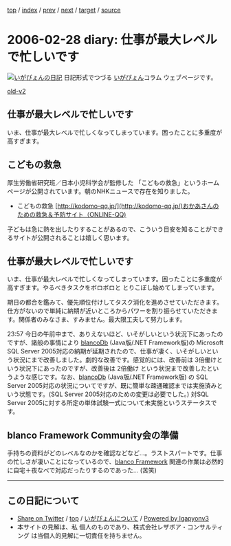 [top](../index.html) 
 / [index](index.html) 
 / [prev](ig060227.html) 
 / [next](ig060301.html) 
 / [target](http://www.igapyon.jp/igapyon/diary/2006/ig060228.html) 
 / [source](https://github.com/igapyon/diary/blob/master/2006/ig060228.src.md) 

2006-02-28 diary: 仕事が最大レベルで忙しいです
=====================================================================================================
[![いがぴょんの日記](http://www.igapyon.jp/igapyon/diary/images/iga200306s.jpg "いがぴょん")](http://www.igapyon.jp/igapyon/diary/memo/memoigapyon.html) 日記形式でつづる [いがぴょん](http://www.igapyon.jp/igapyon/diary/memo/memoigapyon.html)コラム ウェブページです。

[old-v2](ig060228-orig.html)

## 仕事が最大レベルで忙しいです

いま、仕事が最大レベルで忙しくなってしまっています。困ったことに多重度が高すぎます。


## こどもの救急

厚生労働省研究班／日本小児科学会が監修した 「こどもの救急」というホームページが公開されています。朝のNHKニュースで存在を知りました。

* こどもの救急
  [http://kodomo-qq.jp/](http://kodomo-qq.jp/)おかあさんのための救急＆予防サイト（ONLINE-QQ)

子どもは急に熱を出したりすることがあるので、こういう目安を知ることができるサイトが公開されることは嬉しく思います。

## 仕事が最大レベルで忙しいです

いま、仕事が最大レベルで忙しくなってしまっています。困ったことに多重度が高すぎます。やるべきタスクをボロボロと とりこぼし始めてしまっています。

期日の都合を鑑みて、優先順位付けしてタスク消化を進めさせていただきます。仕方がないので単純に納期が近いところからパワーを割り振らせていただきます。関係者のみなさま、すみません。最大限工夫して努力します。

23:57 今日の午前中まで、ありえないほど、いそがしいという状況下にあったのですが、諸般の事情により [blancoDb](http://www.igapyon.jp/blanco/blancodb.html) (Java版/.NET Framework版)の Microsoft SQL Server 2005対応の納期が延期されたので、仕事が凄く、いそがしいという状況にまで改善しました。劇的な改善です。感覚的には、改善前は 3倍働けという状況下にあったのですが、改善後は 2倍働け という状況まで改善したというような感じです。なお、[blancoDb](http://www.igapyon.jp/blanco/blancodb.html) (Java版/.NET Framework版) の SQL Server 2005対応の状況についてですが、既に簡単な疎通確認までは実施済みという状態です。(SQL
Server 2005対応のための変更は必要でした。) 対SQL Server 2005に対する所定の単体試験一式について未実施というステータスです。

## blanco Framework Community会の準備

手持ちの資料がどのレベルなのかを確認などなど…。ラストスパートです。仕事の忙しさが凄いことになっているので、[blanco Framework](http://www.igapyon.jp/blanco/blanco.ja.html) 関連の作業は必然的に自宅＋夜なべで対応だったりするのであった… (苦笑)


----------------------------------------------------------------------------------------------------

## この日記について

* [Share on Twitter](https://twitter.com/intent/tweet?hashtags=igapyon%2Cdiary%2C%E3%81%84%E3%81%8C%E3%81%B4%E3%82%87%E3%82%93&text=%E4%BB%95%E4%BA%8B%E3%81%8C%E6%9C%80%E5%A4%A7%E3%83%AC%E3%83%99%E3%83%AB%E3%81%A7%E5%BF%99%E3%81%97%E3%81%84%E3%81%A7%E3%81%99&url=http%3A%2F%2Fwww.igapyon.jp%2Figapyon%2Fdiary%2F2006%2Fig060228.html) / [top](../index.html) / [いがぴょんについて](http://www.igapyon.jp/igapyon/diary/memo/memoigapyon.html) / [Powered by Igapyonv3](https://github.com/igapyon/igapyonv3)
* 本サイトの見解は、私 個人のものであり、株式会社レザボア・コンサルティング は当個人的見解に一切責任を持ちません。 
